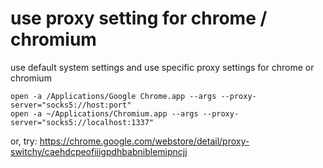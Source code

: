 # use proxy setting for chrome / chromium

use default system settings and use specific proxy settings for chrome or chromium

```
open -a /Applications/Google Chrome.app --args --proxy-server="socks5://host:port"
open -a ~/Applications/Chromium.app --args --proxy-server="socks5://localhost:1337"
```

or, try: https://chrome.google.com/webstore/detail/proxy-switchy/caehdcpeofiiigpdhbabniblemipncjj
